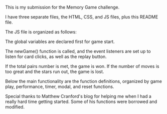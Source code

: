 This is my submission for the Memory Game challenge.

I have three separate files, the HTML, CSS, and JS files,
plus this README file.

The JS file is organized as follows:

The global variables are declared first for game start.

The newGame() function is called, and the event listeners
are set up to listen for card clicks, as well as the replay
button.

If the total pairs number is met, the game is won. If the
number of moves is too great and the stars run out, the game
is lost.

Below the main functionality are the function definitions,
organized by game play, performance, timer, modal, and reset
functions.

Special thanks to Matthew Cranford's blog for helping me when I had a really hard time getting started.
Some of his functions were borrowed and modified.
